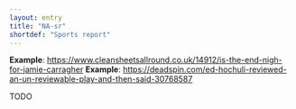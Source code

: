 ```yaml
---
layout: entry
title: "NA-sr"
shortdef: "Sports report"
---
```


**Example**: <https://www.cleansheetsallround.co.uk/14912/is-the-end-nigh-for-jamie-carragher>
**Example**: <https://deadspin.com/ed-hochuli-reviewed-an-un-reviewable-play-and-then-said-30768587>

<!-- details -->

TODO
